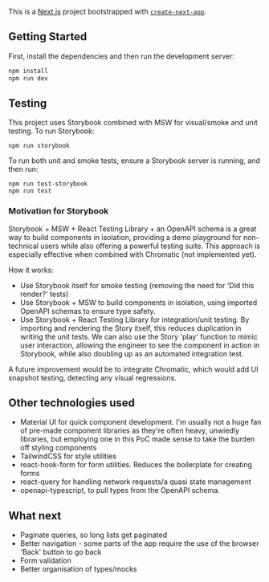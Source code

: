 This is a [Next.js](https://nextjs.org/) project bootstrapped with [`create-next-app`](https://github.com/vercel/next.js/tree/canary/packages/create-next-app).

## Getting Started

First, install the dependencies and then run the development server:

```bash
npm install
npm run dev

```

## Testing

This project uses Storybook combined with MSW for visual/smoke and unit testing. To run Storybook:

```
npm run storybook
```

To run both unit and smoke tests, ensure a Storybook server is running, and then run:

```
npm run test-storybook
npm run test
```

### Motivation for Storybook

Storybook + MSW + React Testing Library + an OpenAPI schema is a great way to build components in isolation, providing a demo playground for non-technical users while also offering a powerful testing suite. This approach is especially effective when combined with Chromatic (not implemented yet).

How it works:

- Use Storybook itself for smoke testing (removing the need for 'Did this render?' tests)
- Use Storybook + MSW to build components in isolation, using imported OpenAPI schemas to ensure type safety.
- Use Storybook + React Testing Library for integration/unit testing. By importing and rendering the Story itself, this reduces duplication in writing the unit tests. We can also use the Story 'play' function to mimic user interaction, allowing the engineer to see the component in action in Storybook, while also doubling up as an automated integration test.

A future improvement would be to integrate Chromatic, which would add UI snapshot testing, detecting any visual regressions.

## Other technologies used

- Material UI for quick component development. I'm usually not a huge fan of pre-made component libraries as they're often heavy, unwiedly libraries, but employing one in this PoC made sense to take the burden off styling components
- TailwindCSS for style utilities
- react-hook-form for form utilities. Reduces the boilerplate for creating forms
- react-query for handling network requests/a quasi state management
- openapi-typescript, to pull types from the OpenAPI schema.

## What next

- Paginate queries, so long lists get paginated
- Better navigation - some parts of the app require the use of the browser 'Back' button to go back
- Form validation
- Better organisation of types/mocks
